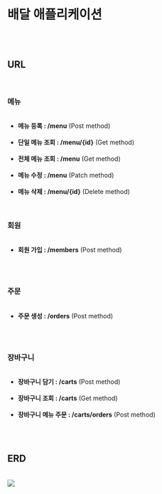 <h1 data-ke-size="size26"><a id="domain-menu" style="color: #000000;" aria-hidden="true"></a>배달 애플리케이션</h2><br><br>
<h2 data-ke-size="size26"><a id="domain-menu" style="color: #000000;" aria-hidden="true"></a>URL</h2><br>
<h3 data-ke-size="size26"><a id="domain-menu" style="color: #000000;" aria-hidden="true"></a>메뉴</h3>
<ul style="list-style-type: disc;" data-ke-list-type="disc"><br>
<li><b>메뉴 등록 : /menu</b> (Post method)</li><br>
<li><b>단일 메뉴 조회 : /menu/{id}</b> (Get method)</li><br>
<li><b>전체 메뉴 조회 : /menu</b> (Get method)</li><br>
<li><b>메뉴 수정 : /menu</b> (Patch method)</li><br>
<li><b>메뉴 삭제 : /menu/{id}</b> (Delete method)</li>
</ul><br>
<h3 data-ke-size="size26"><a id="domain-menu" style="color: #000000;" aria-hidden="true"></a>회원</h3>
<ul style="list-style-type: disc;" data-ke-list-type="disc"><br>
<li><b>회원 가입 : /members</b> (Post method)</li><br>
</ul><br>
<h3 data-ke-size="size26"><a id="domain-menu" style="color: #000000;" aria-hidden="true"></a>주문</h3>
<ul style="list-style-type: disc;" data-ke-list-type="disc"><br>
<li><b>주문 생성 : /orders</b> (Post method)</li><br>
</ul><br>
<h3 data-ke-size="size26"><a id="domain-menu" style="color: #000000;" aria-hidden="true"></a>장바구니</h3>
<ul style="list-style-type: disc;" data-ke-list-type="disc"><br>
<li><b>장바구니 담기 : /carts</b> (Post method)</li><br>
<li><b>장바구니 조회 : /carts</b> (Get method)</li><br>
<li><b>장바구니 메뉴 주문 : /carts/orders</b> (Post method)</li><br>
</ul><br>
<h2 data-ke-size="size26"><a id="domain-menu" style="color: #000000;" aria-hidden="true"></a>ERD</h2><br>
<img src=https://github.com/hellmir/delivery/assets/128391669/ad50da3a-6a65-473d-8b7e-677631d5858c>
